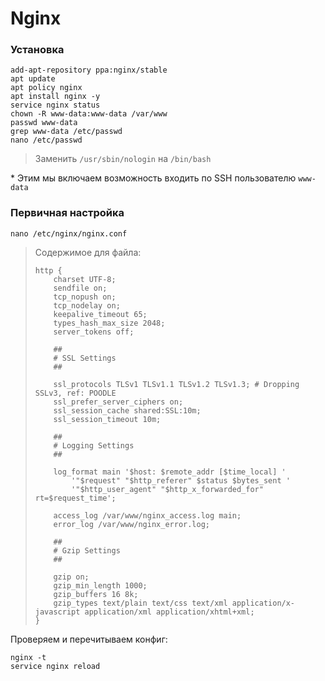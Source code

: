 # Nginx

### Установка
```
add-apt-repository ppa:nginx/stable
apt update
apt policy nginx
apt install nginx -y
service nginx status
chown -R www-data:www-data /var/www
passwd www-data
grep www-data /etc/passwd
nano /etc/passwd
```
> Заменить `/usr/sbin/nologin` на `/bin/bash`

\* Этим мы включаем возможность входить по SSH пользователю `www-data`

### Первичная настройка
```
nano /etc/nginx/nginx.conf
```
> Содержимое для файла:
> ```
> http {
>     charset UTF-8;
>     sendfile on;
>     tcp_nopush on;
>     tcp_nodelay on;
>     keepalive_timeout 65;
>     types_hash_max_size 2048;
>     server_tokens off;
>
>     ##
>     # SSL Settings
>     ##
>
>     ssl_protocols TLSv1 TLSv1.1 TLSv1.2 TLSv1.3; # Dropping SSLv3, ref: POODLE
>     ssl_prefer_server_ciphers on;
>     ssl_session_cache shared:SSL:10m;
>     ssl_session_timeout 10m;
>
>     ##
>     # Logging Settings
>     ##
>
>     log_format main '$host: $remote_addr [$time_local] '
>         '"$request" "$http_referer" $status $bytes_sent '
>         '"$http_user_agent" "$http_x_forwarded_for" rt=$request_time';
>
>     access_log /var/www/nginx_access.log main;
>     error_log /var/www/nginx_error.log;
>
>     ##
>     # Gzip Settings
>     ##
>
>     gzip on;
>     gzip_min_length 1000;
>     gzip_buffers 16 8k;
>     gzip_types text/plain text/css text/xml application/x-javascript application/xml application/xhtml+xml;
> }
> ```
Проверяем и перечитываем конфиг:
```
nginx -t
service nginx reload
```

